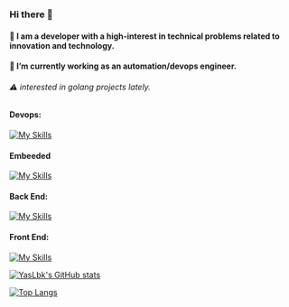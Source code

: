 

### Hi there 👋

#### 🍏 I am a developer with a high-interest in technical problems related to innovation and technology.
#### 🔭 I’m currently working as an automation/devops engineer.
###### ⚠️ interested in golang projects lately.
 
#### Devops:
[![My Skills](https://skillicons.dev/icons?i=aws,docker,jenkins,kubernetes,grafana)](https://skillicons.dev)
#### Embeeded
[![My Skills](https://skillicons.dev/icons?i=c,cpp,java)](https://skillicons.dev)
#### Back End:
[![My Skills](https://skillicons.dev/icons?i=python,django,flask,nodejs,go,java,postgres)](https://skillicons.dev)
#### Front End:
[![My Skills](https://skillicons.dev/icons?i=js,html,css,nodejs)](https://skillicons.dev)
<!-- #### Divers
[![My Skills](https://skillicons.dev/icons?i=erlang,promela)](https://skillicons.dev) -->

<!-- 
**NiCrook/NiCrook** is a ✨ _special_ ✨ repository because its `README.md` (this file) appears on your GitHub profile.

Here are some ideas to get you started:

- 🔭 I’m currently working on ...
- 🌱 I’m currently learning ...
- 👯 I’m looking to collaborate on ...
- 🤔 I’m looking for help with ...
- 💬 Ask me about ...
- 📫 How to reach me: ...
- 😄 Pronouns: ...
- ⚡ Fun fact: ...
 -->
[![YasLbk's GitHub stats](https://github-readme-stats.vercel.app/api?username=YasLbk&theme=dark)](https://github.com/YasLbk/github-readme-stats)

[![Top Langs](https://github-readme-stats.vercel.app/api/top-langs/?username=YasLbk)](https://github.com/YasLbk/github-readme-stats)

